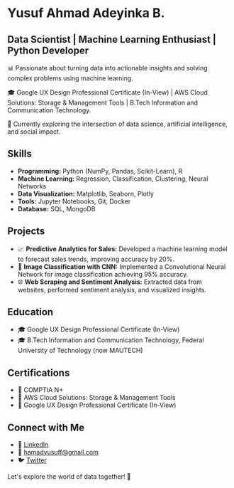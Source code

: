# Yusuf Ahmad Adeyinka B.
## Data Scientist | Machine Learning Enthusiast | Python Developer

📊 Passionate about turning data into actionable insights and solving complex problems using machine learning.

🎓 Google UX Design Professional Certificate (In-View) | AWS Cloud Solutions: Storage & Management Tools | B.Tech Information and Communication Technology.

🚀 Currently exploring the intersection of data science, artificial intelligence, and social impact.

## Skills
- **Programming:** Python (NumPy, Pandas, Scikit-Learn), R
- **Machine Learning:** Regression, Classification, Clustering, Neural Networks
- **Data Visualization:** Matplotlib, Seaborn, Plotly
- **Tools:** Jupyter Notebooks, Git, Docker
- **Database:** SQL, MongoDB

## Projects
- 📈 **Predictive Analytics for Sales:** Developed a machine learning model to forecast sales trends, improving accuracy by 20%.
- 🤖 **Image Classification with CNN:** Implemented a Convolutional Neural Network for image classification achieving 95% accuracy.
- 🌐 **Web Scraping and Sentiment Analysis:** Extracted data from websites, performed sentiment analysis, and visualized insights.

## Education
- 🎓 Google UX Design Professional Certificate (In-View)
- 🎓 B.Tech Information and Communication Technology, Federal University of Technology (now MAUTECH)

## Certifications
- 📜 COMPTIA N+
- 📜 AWS Cloud Solutions: Storage & Management Tools
- 📜 Google UX Design Professional Certificate (In-View)

## Connect with Me
- 💼 [LinkedIn](https://www.linkedin.com/in/hamadshotit/)
- 📧 hamadyusuff@gmail.com
- 🐦 [Twitter](https://twitter.com/LSHAOFFICIAL)

Let's explore the world of data together! 🚀
